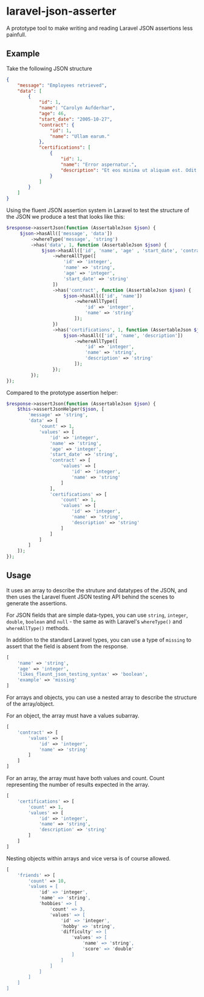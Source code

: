 # laravel-json-asserter

A prototype tool to make writing and reading Laravel JSON assertions less painfull.

## Example

Take the following JSON structure

```json
{
    "message": "Employees retrieved",
    "data": [
        {
            "id": 1,
            "name": "Carolyn Aufderhar",
            "age": 46,
            "start_date": "2005-10-27",
            "contract": {
                "id": 1,
                "name": "Ullam earum."
            },
            "certifications": [
                {
                    "id": 1,
                    "name": "Error aspernatur.",
                    "description": "Et eos minima ut aliquam est. Odit quia quasi ut suscipit."
                }
            ]
        }
    ]
}
```

Using the fluent JSON assertion system in Laravel to test the structure of the JSON we produce a test that looks like this:

```php
$response->assertJson(function (AssertableJson $json) {
     $json->hasAll(['message', 'data'])
         ->whereType('message', 'string')
         ->has('data', 1, function (AssertableJson $json) {
             $json->hasAll(['id', 'name', 'age' , 'start_date', 'contract', 'certifications'])
                 ->whereAllType([
                     'id' => 'integer',
                     'name' => 'string',
                     'age' => 'integer',
                     'start_date' => 'string'
                 ])
                 ->has('contract', function (AssertableJson $json) {
                     $json->hasAll(['id', 'name'])
                         ->whereAllType([
                             'id' => 'integer',
                             'name' => 'string'
                         ]);
                 })
                 ->has('certifications', 1, function (AssertableJson $json) {
                     $json->hasAll(['id', 'name', 'description'])
                         ->whereAllType([
                             'id' => 'integer',
                             'name' => 'string',
                             'description' => 'string'
                         ]);
                 });
         });
});
```

Compared to the prototype assertion helper:

```php
$response->assertJson(function (AssertableJson $json) {
    $this->assertJsonHelper($json, [
        'message' => 'string',
        'data' => [
            'count' => 1,
            'values' => [
                'id' => 'integer',
                'name' => 'string',
                'age' => 'integer',
                'start_date' => 'string',
                'contract' => [
                    'values' => [
                        'id' => 'integer',
                        'name' => 'string'
                    ]
                ],
                'certifications' => [
                    'count' => 1,
                    'values' => [
                        'id' => 'integer',
                        'name' => 'string',
                        'description' => 'string'
                    ]
                ]
            ]
        ]
    ]);
});
```

## Usage

It uses an array to describe the struture and datatypes of the JSON, and then uses the Laravel fluent JSON testing API behind the scenes to generate the assertions.

For JSON fields that are simple data-types, you can use `string`, `integer`, `double`, `boolean` and `null` - the same as with Laravel's `whereType()` and `whereAllType()` methods.

In addition to the standard Laravel types, you can use a type of `missing` to assert that the field is absent from the response.

```php
[
    'name' => 'string',
    'age' => 'integer',
    'likes_fleunt_json_testing_syntax' => 'boolean',
    'example' => 'missing'
]
```

For arrays and objects, you can use a nested array to describe the structure of the array/object.

For an object, the array must have a values subarray.

```php
[
    'contract' => [
        'values' => [
            'id' => 'integer',
            'name' => 'string'
        ]
    ]
]
```

For an array, the array must have both values and count. Count representing the number of results expected in the array.

```php
[
    'certifications' => [
        'count' => 1,
        'values' => [
            'id' => 'integer',
            'name' => 'string',
            'description' => 'string'
        ]
    ]
]
```

Nesting objects within arrays and vice versa is of course allowed.

```php
[
    'friends' => [
        'count' => 10,
        'values = [
            'id' => 'integer',
            'name' => 'string',
            'hobbies' => [
                'count' => 3,
                'values' => [
                    'id' => 'integer',
                    'hobby' => 'string',
                    'difficulty' => [
                        'values' => [
                            'name' => 'string',
                            'score' => 'double'
                        ]
                    ]
                ]
            ]
        ]
    ]
]
```
